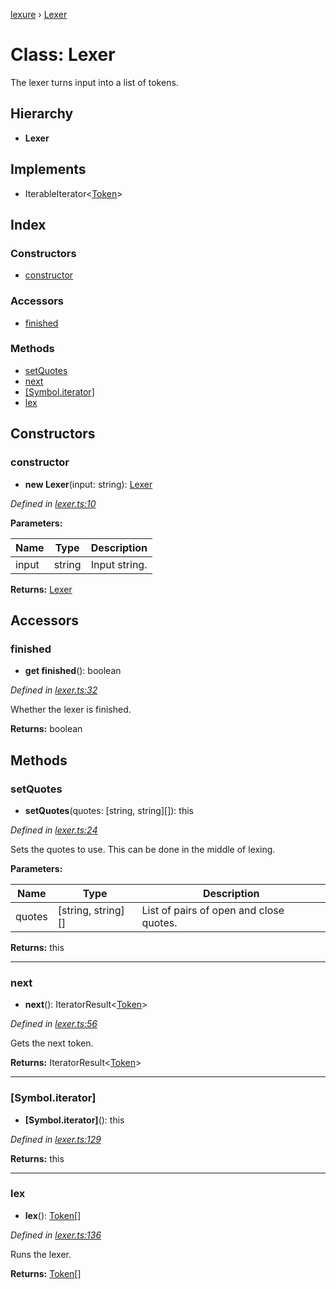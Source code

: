 [lexure](../README.md) › [Lexer](lexer.md)

# Class: Lexer

The lexer turns input into a list of tokens.

## Hierarchy

* **Lexer**

## Implements

* IterableIterator\<[Token](../interfaces/token.md)\>

## Index

### Constructors

* [constructor](lexer.md#constructor)

### Accessors

* [finished](lexer.md#finished)

### Methods

* [setQuotes](lexer.md#setquotes)
* [next](lexer.md#next)
* [[Symbol.iterator]](lexer.md#[symbol.iterator])
* [lex](lexer.md#lex)

## Constructors

###  constructor

* **new Lexer**(input: string): [Lexer](lexer.md)

*Defined in [lexer.ts:10](https://github.com/1Computer1/lexure/blob/f9054d8/src/lexer.ts#L10)*

**Parameters:**

Name | Type | Description |
------ | ------ | ------ |
input | string | Input string.  |

**Returns:** [Lexer](lexer.md)

## Accessors

###  finished

* **get finished**(): boolean

*Defined in [lexer.ts:32](https://github.com/1Computer1/lexure/blob/f9054d8/src/lexer.ts#L32)*

Whether the lexer is finished.

**Returns:** boolean

## Methods

###  setQuotes

* **setQuotes**(quotes: [string, string][]): this

*Defined in [lexer.ts:24](https://github.com/1Computer1/lexure/blob/f9054d8/src/lexer.ts#L24)*

Sets the quotes to use.
This can be done in the middle of lexing.

**Parameters:**

Name | Type | Description |
------ | ------ | ------ |
quotes | [string, string][] | List of pairs of open and close quotes.  |

**Returns:** this

___

###  next

* **next**(): IteratorResult\<[Token](../interfaces/token.md)\>

*Defined in [lexer.ts:56](https://github.com/1Computer1/lexure/blob/f9054d8/src/lexer.ts#L56)*

Gets the next token.

**Returns:** IteratorResult\<[Token](../interfaces/token.md)\>

___

###  [Symbol.iterator]

* **[Symbol.iterator]**(): this

*Defined in [lexer.ts:129](https://github.com/1Computer1/lexure/blob/f9054d8/src/lexer.ts#L129)*

**Returns:** this

___

###  lex

* **lex**(): [Token](../interfaces/token.md)[]

*Defined in [lexer.ts:136](https://github.com/1Computer1/lexure/blob/f9054d8/src/lexer.ts#L136)*

Runs the lexer.

**Returns:** [Token](../interfaces/token.md)[]
